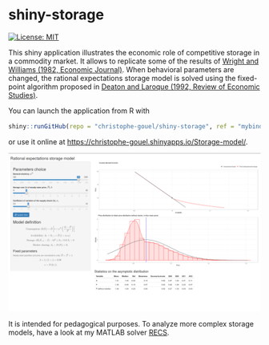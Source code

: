 # shiny-storage

[![License: MIT](https://img.shields.io/badge/License-MIT-yellow.svg)](https://opensource.org/licenses/MIT)

This shiny application illustrates the economic role of competitive storage in a
commodity market. It allows to replicate some of the results of [Wright and
Williams (1982, Economic Journal)](https://doi.org/10.2307/2232552). When
behavioral parameters are changed, the rational expectations storage model is
solved using the fixed-point algorithm proposed in [Deaton and Laroque (1992,
Review of Economic Studies)](https://doi.org/10.2307/2297923).

You can launch the application from R with
```r
shiny::runGitHub(repo = "christophe-gouel/shiny-storage", ref = "mybinder", subdir = "app")
```
or use it online at
<https://christophe-gouel.shinyapps.io/Storage-model/>.

![](screenshot.png)

It is intended for pedagogical purposes. To analyze more complex storage models,
have a look at my MATLAB solver
[RECS](https://github.com/christophe-gouel/RECS).
